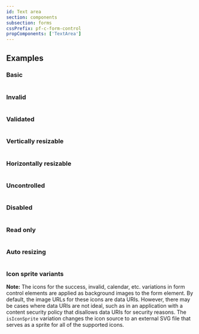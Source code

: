 ```yaml
---
id: Text area
section: components
subsection: forms
cssPrefix: pf-c-form-control
propComponents: ['TextArea']
---
```


## Examples

### Basic

```ts file="./TextAreaBasic.tsx"
```

### Invalid

```ts file="./TextAreaInvalid.tsx"
```

### Validated

```ts file="./TextAreaValidated.tsx"
```

### Vertically resizable

```ts file="./TextAreaVerticallyResizable.tsx"
```

### Horizontally resizable

```ts file="./TextAreaHorizontallyResizable.tsx"
```

### Uncontrolled

```ts file="./TextAreaUncontrolled.tsx"
```

### Disabled

```ts file="./TextAreaDisabled.tsx"
```

### Read only

```ts file="./TextAreaReadOnly.tsx"
```

### Auto resizing

```ts file="./TextAreaAutoResizing.tsx"
```

### Icon sprite variants

**Note:** The icons for the success, invalid, calendar, etc. variations in form control elements are applied as background images to the form element. By default, the image URLs for these icons are data URIs. However, there may be cases where data URIs are not ideal, such as in an application with a content security policy that disallows data URIs for security reasons. The `isIconSprite` variation changes the icon source to an external SVG file that serves as a sprite for all of the supported icons.

```ts file="./TextAreaIconSprite.tsx"
```
